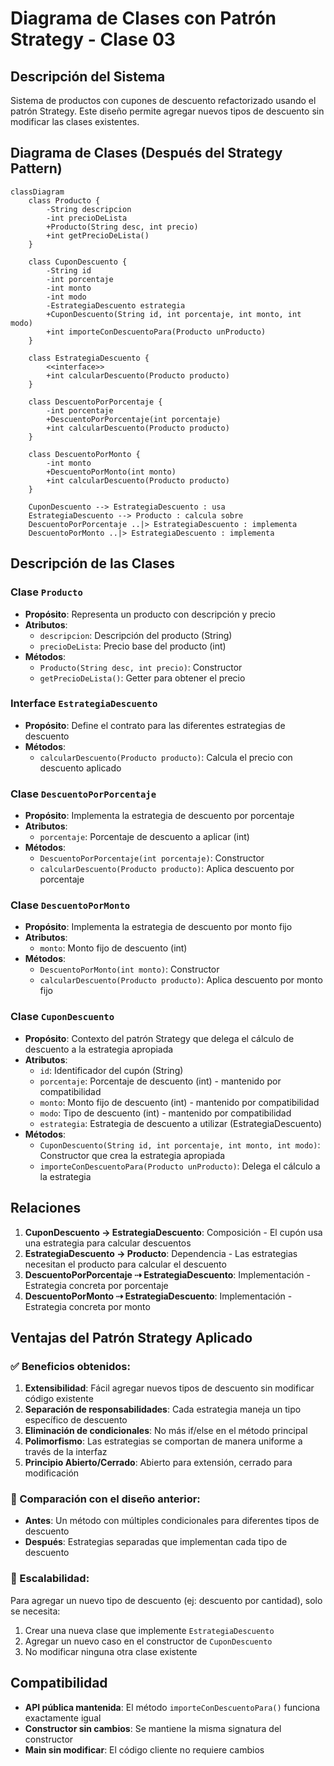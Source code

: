 # Diagrama de Clases con Patrón Strategy - Clase 03

## Descripción del Sistema
Sistema de productos con cupones de descuento refactorizado usando el patrón Strategy. Este diseño permite agregar nuevos tipos de descuento sin modificar las clases existentes.

## Diagrama de Clases (Después del Strategy Pattern)

```mermaid
classDiagram
    class Producto {
        -String descripcion
        -int precioDeLista
        +Producto(String desc, int precio)
        +int getPrecioDeLista()
    }
    
    class CuponDescuento {
        -String id
        -int porcentaje
        -int monto
        -int modo
        -EstrategiaDescuento estrategia
        +CuponDescuento(String id, int porcentaje, int monto, int modo)
        +int importeConDescuentoPara(Producto unProducto)
    }
    
    class EstrategiaDescuento {
        <<interface>>
        +int calcularDescuento(Producto producto)
    }
    
    class DescuentoPorPorcentaje {
        -int porcentaje
        +DescuentoPorPorcentaje(int porcentaje)
        +int calcularDescuento(Producto producto)
    }
    
    class DescuentoPorMonto {
        -int monto
        +DescuentoPorMonto(int monto)
        +int calcularDescuento(Producto producto)
    }
    
    CuponDescuento --> EstrategiaDescuento : usa
    EstrategiaDescuento --> Producto : calcula sobre
    DescuentoPorPorcentaje ..|> EstrategiaDescuento : implementa
    DescuentoPorMonto ..|> EstrategiaDescuento : implementa
```

## Descripción de las Clases

### Clase `Producto`
- **Propósito**: Representa un producto con descripción y precio
- **Atributos**:
  - `descripcion`: Descripción del producto (String)
  - `precioDeLista`: Precio base del producto (int)
- **Métodos**:
  - `Producto(String desc, int precio)`: Constructor
  - `getPrecioDeLista()`: Getter para obtener el precio

### Interface `EstrategiaDescuento`
- **Propósito**: Define el contrato para las diferentes estrategias de descuento
- **Métodos**:
  - `calcularDescuento(Producto producto)`: Calcula el precio con descuento aplicado

### Clase `DescuentoPorPorcentaje`
- **Propósito**: Implementa la estrategia de descuento por porcentaje
- **Atributos**:
  - `porcentaje`: Porcentaje de descuento a aplicar (int)
- **Métodos**:
  - `DescuentoPorPorcentaje(int porcentaje)`: Constructor
  - `calcularDescuento(Producto producto)`: Aplica descuento por porcentaje

### Clase `DescuentoPorMonto`
- **Propósito**: Implementa la estrategia de descuento por monto fijo
- **Atributos**:
  - `monto`: Monto fijo de descuento (int)
- **Métodos**:
  - `DescuentoPorMonto(int monto)`: Constructor
  - `calcularDescuento(Producto producto)`: Aplica descuento por monto fijo

### Clase `CuponDescuento`
- **Propósito**: Contexto del patrón Strategy que delega el cálculo de descuento a la estrategia apropiada
- **Atributos**:
  - `id`: Identificador del cupón (String)
  - `porcentaje`: Porcentaje de descuento (int) - mantenido por compatibilidad
  - `monto`: Monto fijo de descuento (int) - mantenido por compatibilidad
  - `modo`: Tipo de descuento (int) - mantenido por compatibilidad
  - `estrategia`: Estrategia de descuento a utilizar (EstrategiaDescuento)
- **Métodos**:
  - `CuponDescuento(String id, int porcentaje, int monto, int modo)`: Constructor que crea la estrategia apropiada
  - `importeConDescuentoPara(Producto unProducto)`: Delega el cálculo a la estrategia

## Relaciones

1. **CuponDescuento → EstrategiaDescuento**: Composición - El cupón usa una estrategia para calcular descuentos
2. **EstrategiaDescuento → Producto**: Dependencia - Las estrategias necesitan el producto para calcular el descuento
3. **DescuentoPorPorcentaje ⇢ EstrategiaDescuento**: Implementación - Estrategia concreta por porcentaje
4. **DescuentoPorMonto ⇢ EstrategiaDescuento**: Implementación - Estrategia concreta por monto

## Ventajas del Patrón Strategy Aplicado

### ✅ Beneficios obtenidos:

1. **Extensibilidad**: Fácil agregar nuevos tipos de descuento sin modificar código existente
2. **Separación de responsabilidades**: Cada estrategia maneja un tipo específico de descuento
3. **Eliminación de condicionales**: No más if/else en el método principal
4. **Polimorfismo**: Las estrategias se comportan de manera uniforme a través de la interfaz
5. **Principio Abierto/Cerrado**: Abierto para extensión, cerrado para modificación

### 🔄 Comparación con el diseño anterior:

- **Antes**: Un método con múltiples condicionales para diferentes tipos de descuento
- **Después**: Estrategias separadas que implementan cada tipo de descuento

### 🚀 Escalabilidad:

Para agregar un nuevo tipo de descuento (ej: descuento por cantidad), solo se necesita:
1. Crear una nueva clase que implemente `EstrategiaDescuento`
2. Agregar un nuevo caso en el constructor de `CuponDescuento`
3. No modificar ninguna otra clase existente

## Compatibilidad

- **API pública mantenida**: El método `importeConDescuentoPara()` funciona exactamente igual
- **Constructor sin cambios**: Se mantiene la misma signatura del constructor
- **Main sin modificar**: El código cliente no requiere cambios

